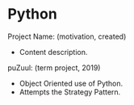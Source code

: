 # Python

Project Name: (motivation, created)

- Content description. 

puZuul: (term project, 2019)

- Object Oriented use of Python.
- Attempts the Strategy Pattern.

